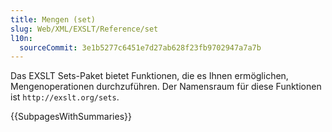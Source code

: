 ```yaml
---
title: Mengen (set)
slug: Web/XML/EXSLT/Reference/set
l10n:
  sourceCommit: 3e1b5277c6451e7d27ab628f23fb9702947a7a7b
---
```


Das EXSLT Sets-Paket bietet Funktionen, die es Ihnen ermöglichen, Mengenoperationen durchzuführen. Der Namensraum für diese Funktionen ist `http://exslt.org/sets`.

{{SubpagesWithSummaries}}
